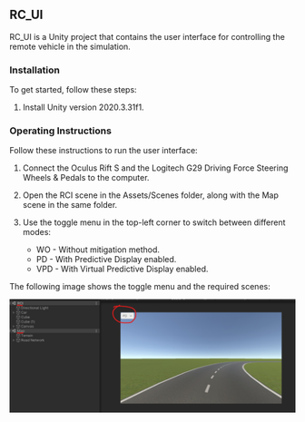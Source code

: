 ## RC_UI

RC_UI is a Unity project that contains the user interface for controlling the remote vehicle in the simulation.

### Installation
To get started, follow these steps:

1. Install Unity version 2020.3.31f1.

### Operating Instructions

Follow these instructions to run the user interface:

1. Connect the Oculus Rift S and the Logitech G29 Driving Force Steering Wheels & Pedals to the computer.
2. Open the RCI scene in the Assets/Scenes folder, along with the Map scene in the same folder.
3. Use the toggle menu in the top-left corner to switch between different modes:

    * WO - Without mitigation method.
    * PD - With Predictive Display enabled.
    * VPD - With Virtual Predictive Display enabled.

The following image shows the toggle menu and the required scenes:

![Toggle Menu and Scenes](images/a.png)